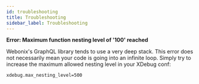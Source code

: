 ```yaml
---
id: troubleshooting
title: Troubleshooting
sidebar_label: Troubleshooting
---
```


**Error: Maximum function nesting level of '100' reached**

Webonix's GraphQL library tends to use a very deep stack. 
This error does not necessarily mean your code is going into an infinite loop.
Simply try to increase the maximum allowed nesting level in your XDebug conf:

```
xdebug.max_nesting_level=500
```
